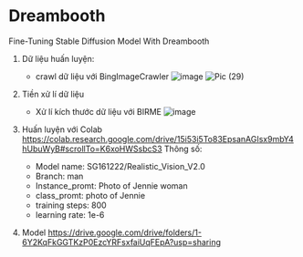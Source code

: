# Dreambooth
Fine-Tuning Stable Diffusion Model With Dreambooth

1. Dữ liệu huấn luyện:
   - crawl dữ liệu với BingImageCrawler
   ![image](https://github.com/LiZi310702/Dreambooth/assets/119061458/c2f39a0b-247d-4a90-b095-d3ec61e9a5a1)
![Pic (29)](https://github.com/LiZi310702/Dreambooth/assets/119061458/98a2557c-5d93-4803-96c0-aab73a024d0b)


3. Tiền xử lí dữ liệu
   - Xử lí kích thước dữ liệu với BIRME
     ![image](https://github.com/LiZi310702/Dreambooth/assets/119061458/d0346a65-29e2-4052-a852-3e4a0cd063a6)

4. Huấn luyện với Colab
   https://colab.research.google.com/drive/15i53i5To83EpsanAGIsx9mbY4hUbuWyB#scrollTo=K6xoHWSsbcS3
   Thông số:
   + Model name: SG161222/Realistic_Vision_V2.0
   + Branch: man
   + Instance_promt: Photo of Jennie woman
   + class_promt: photo of Jennie
   + training steps: 800
   + learning rate: 1e-6
6. Model
   https://drive.google.com/drive/folders/1-6Y2KqFkGGTKzP0EzcYRFsxfaiUqFEpA?usp=sharing
